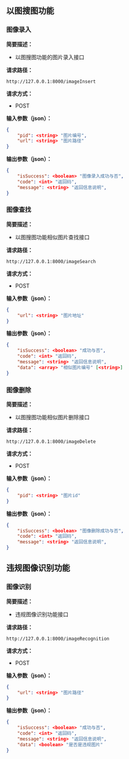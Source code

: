 ## 以图搜图功能

### 图像录入

**简要描述：**

- 以图搜图功能的图片录入接口

**请求路径：**

`http://127.0.0.1:8000/imageInsert`

**请求方式：**

- POST

**输入参数（json）：**

```json
{
    "pid": <string> "图片编号",
    "url": <string> "图片路径"
}
```

**输出参数（json）：**

```json
{	
    "isSuccess": <boolean> "图像录入成功与否",
    "code": <int> "返回码",
    "message": <string> "返回信息说明",
}
```



### 图像查找

**简要描述：**

- 以图搜图功能相似图片查找接口

**请求路径：**

`http://127.0.0.1:8000/imageSearch`

**请求方式：**

- POST

**输入参数（json）：**

```json
{
    "url": <string> "图片地址"
}
```

**输出参数（json）：**

```json
{	
    "isSuccess": <boolean> "成功与否",
    "code": <int> "返回码",
    "message": <string> "返回信息说明",
    "data": <array> "相似图片编号" [<string>]
}
```



### 图像删除

**简要描述：**

- 以图搜图功能相似图片删除接口

**请求路径：**

`http://127.0.0.1:8000/imageDelete`

**请求方式：**

- POST

**输入参数（json）：**

```json
{
    "pid": <string> "图片id"
}
```

**输出参数（json）：**

```json
{	
    "isSuccess": <boolean> "图像删除成功与否",
    "code": <int> "返回码",
    "message": <string> "返回信息说明",
}
```





## 违规图像识别功能

### 图像识别

**简要描述：**

- 违规图像识别功能接口

**请求路径：**

`http://127.0.0.1:8000/imageRecognition`

**请求方式：**

- POST

**输入参数（json）：**

```json
{
    "url": <string> "图片路径"
}
```

**输出参数（json）：**

```json
{	
    "isSuccess": <boolean> "成功与否",
    "code": <int> "返回码",
    "message": <string> "返回信息说明",
    "data": <boolean> "是否是违规图片"
}
```

